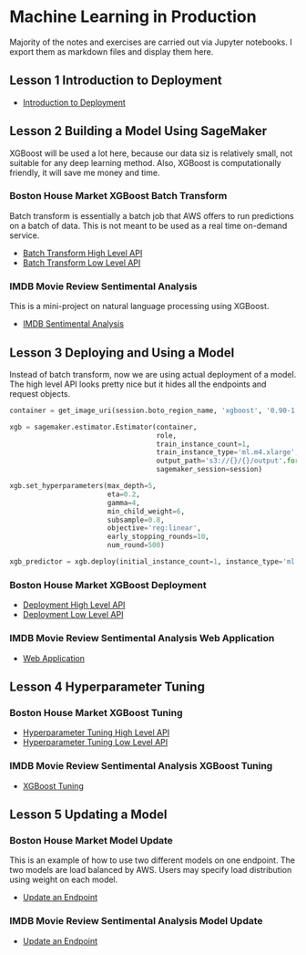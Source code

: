 # Machine Learning in Production

Majority of the notes and exercises are carried out via Jupyter notebooks. I export them as markdown
files and display them here.

## Lesson 1 Introduction to Deployment

* [Introduction to Deployment](introduction_to_deployment.md)

## Lesson 2 Building a Model Using SageMaker

XGBoost will be used a lot here, because our data siz is relatively small, not suitable for any
deep learning method. Also, XGBoost is computationally friendly, it will save me money and time.

### Boston House Market XGBoost Batch Transform

Batch transform is essentially a batch job that AWS offers to run predictions on a batch of data.
This is not meant to be used as a real time on-demand service.

* [Batch Transform High Level API](boston_housing_xgboost_batch_transform_high_level_api.md)
* [Batch Transform Low Level API](boston_housing_xgboost_batch_transform_low_level_api.md)

### IMDB Movie Review Sentimental Analysis

This is a mini-project on natural language processing using XGBoost.

* [IMDB Sentimental Analysis](imdb_sentiment_analysis_xgboost_batch_transform.md)

## Lesson 3 Deploying and Using a Model

Instead of batch transform, now we are using actual deployment of a model. The high level API
looks pretty nice but it hides all the endpoints and request objects.

```python
container = get_image_uri(session.boto_region_name, 'xgboost', '0.90-1')

xgb = sagemaker.estimator.Estimator(container,
                                    role,
                                    train_instance_count=1,
                                    train_instance_type='ml.m4.xlarge',
                                    output_path='s3://{}/{}/output'.format(session.default_bucket(), prefix),
                                    sagemaker_session=session)

xgb.set_hyperparameters(max_depth=5,
                        eta=0.2,
                        gamma=4,
                        min_child_weight=6,
                        subsample=0.8,
                        objective='reg:linear',
                        early_stopping_rounds=10,
                        num_round=500)

xgb_predictor = xgb.deploy(initial_instance_count=1, instance_type='ml.m4.xlarge')
```

### Boston House Market XGBoost Deployment

* [Deployment High Level API](boston_housing_xgboost_deploy_high_level_api.md)
* [Deployment Low Level API](boston_housing_xgboost_deploy_low_level_api.md)

### IMDB Movie Review Sentimental Analysis Web Application

* [Web Application](imdb_sentiment_analysis_xgboost_web_app.md)

## Lesson 4 Hyperparameter Tuning

### Boston House Market XGBoost Tuning

* [Hyperparameter Tuning High Level API](boston_housing_xgboost_hyperparameter_tuning_high_level_api.md)
* [Hyperparameter Tuning Low Level API](boston_housing_xgboost_hyperparameter_tuning_low_level_api.md)

### IMDB Movie Review Sentimental Analysis XGBoost Tuning

* [XGBoost Tuning](imdb_sentiment_analysis_xgboost_hyperparameter_tuning.md)

## Lesson 5 Updating a Model

### Boston House Market Model Update

This is an example of how to use two different models on one endpoint. The two models are load
balanced by AWS. Users may specify load distribution using weight on each model.

* [Update an Endpoint](boston_housing_updating_an_endpoint.md)

### IMDB Movie Review Sentimental Analysis Model Update

* [Update an Endpoint](imdb_sentiment_analysis_xgboost_updating_a_model.md)
